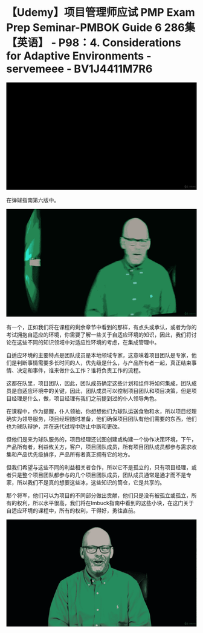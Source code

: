 # 【Udemy】项目管理师应试 PMP Exam Prep Seminar-PMBOK Guide 6  286集【英语】 - P98：4. Considerations for Adaptive Environments - servemeee - BV1J4411M7R6

![](img/988b5c46dd7546fff594344fd259aa36_0.png)

在弹球指南第六版中。

![](img/988b5c46dd7546fff594344fd259aa36_2.png)

有一个，正如我们将在课程的剩余章节中看到的那样，有点头或承认，或者为你的考试拥抱自适应的环境，你需要了解一些关于自适应环境的知识，因此，我们将讨论在这些不同的知识领域中对适应性环境的考虑，在集成管理中。

自适应环境的主要特点是团队成员是本地领域专家，这意味着项目团队是专家，他们是判断事情需要多长时间的人，优先级是什么，与产品所有者一起，真正结束事情、决定和事件，谁来做什么工作？谁将负责工作的流程。

这都在队里，项目团队，因此，团队成员确定这些计划和组件将如何集成，团队成员是自适应环境中的关键，因此，团队成员可以控制项目团队和项目决策，但是项目经理是什么，做，项目经理有我们之前提到过的仆人领导角色。

在课程中，作为提醒，仆人领袖，你想想他们为球队运送食物和水，所以项目经理确实为领导服务，项目经理随时准备，他们确保项目团队有他们需要的东西，他们也为球队辩护，并在迭代过程中防止中断和更改。

但他们是来为球队服务的，项目经理还试图创建或构建一个协作决策环境，下午，产品所有者，利益攸关方，客户，项目团队成员，所有项目团队成员都参与需求收集和产品优先级排序，产品所有者真正拥有它的地方。

但我们希望与这些不同的利益相关者合作，所以它不是孤立的，只有项目经理，或者只是整个项目团队都参与的几个项目团队成员，团队成员通常是通才而不是专家，所以我们不是真的想要这些冰，这些知识的筒仓，它是共享的。

那个将军，他们可以为项目的不同部分做出贡献，他们只是没有被孤立或孤立，所有的权利，所以水平很高，我们将在Imbuck指南中看到的这些小块，在这门关于自适应环境的课程中，所有的权利，干得好，勇往直前。



![](img/988b5c46dd7546fff594344fd259aa36_4.png)